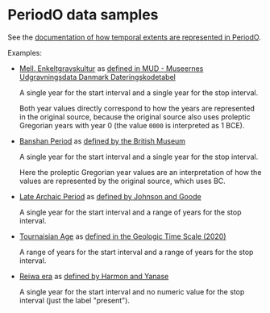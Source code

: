 # PeriodO data samples

See the [documentation of how temporal extents are represented in PeriodO](https://perio.do/technical-overview/#temporal-extent).

Examples:

* [Mell. Enkeltgravskultur](mud-mell-enkeltgravskultur.ttl) as [defined in MUD - Museernes Udgravningsdata Danmark Dateringskodetabel](http://n2t.net/ark:/99152/p0r8d9ccs43)
    
    A single year for the start interval and a single year for the stop interval.
    
    Both year values directly correspond to how the years are represented in the original source, because the original source also uses proleptic Gregorian years with year 0 (the value `0000` is interpreted as 1 BCE).
    
* [Banshan Period](british-museum-banshan.ttl) as [defined by the British Museum](http://n2t.net/ark:/99152/p08m57h395t)

    A single year for the start interval and a single year for the stop interval.
    
    Here the proleptic Gregorian year values are an interpretation of how the values are represented by the original source, which uses BC.
    
* [Late Archaic Period](johnson-goode-late-archaic.ttl) as [defined by Johnson and Goode](http://n2t.net/ark:/99152/p0t3585c8d7)

    A single year for the start interval and a range of years for the stop interval.
    
* [Tournaisian Age](icc-tournaisian.ttl) as [defined in the Geologic Time Scale (2020)](http://n2t.net/ark:/99152/p09qtgwqhqk)

    A range of years for the start interval and a range of years for the stop interval.

* [Reiwa era](harmon-yanase-reiwa.ttl) as [defined by Harmon and Yanase](http://n2t.net/ark:/99152/p0fbfthrjgj)

    A single year for the start interval and no numeric value for the stop interval (just the label "present").
